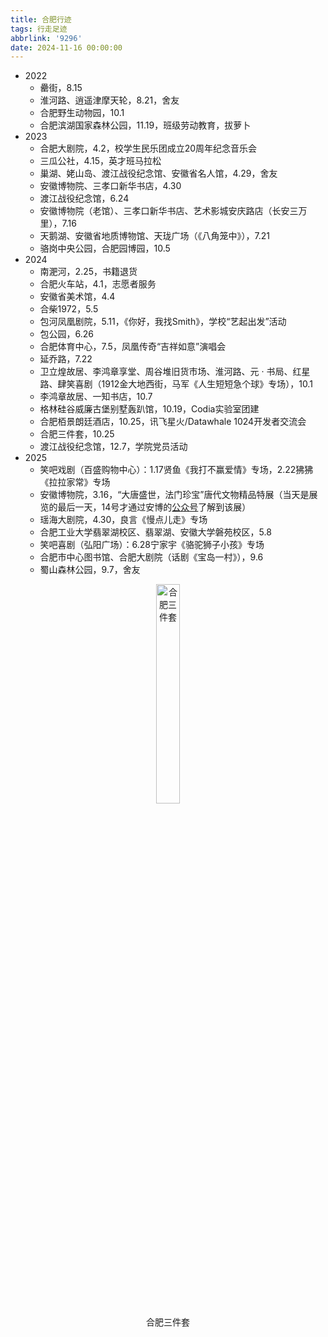 ```yaml
---
title: 合肥行迹
tags: 行走足迹
abbrlink: '9296'
date: 2024-11-16 00:00:00
---
```


- 2022
  - 罍街，8.15
  - 淮河路、逍遥津摩天轮，8.21，舍友
  - 合肥野生动物园，10.1
  - 合肥滨湖国家森林公园，11.19，班级劳动教育，拔萝卜
- 2023
  - 合肥大剧院，4.2，校学生民乐团成立20周年纪念音乐会
  - 三瓜公社，4.15，英才班马拉松
  - 巢湖、姥山岛、渡江战役纪念馆、安徽省名人馆，4.29，舍友
  - 安徽博物院、三孝口新华书店，4.30
  - 渡江战役纪念馆，6.24
  - 安徽博物院（老馆）、三孝口新华书店、艺术影城安庆路店（长安三万里），7.16
  - 天鹅湖、安徽省地质博物馆、天珑广场（《八角笼中》），7.21
  - 骆岗中央公园，合肥园博园，10.5
- 2024
  - 南淝河，2.25，书籍退货
  - 合肥火车站，4.1，志愿者服务
  - 安徽省美术馆，4.4
  - 合柴1972，5.5
  - 包河凤凰剧院，5.11，《你好，我找Smith》，学校“艺起出发”活动
  - 包公园，6.26
  - 合肥体育中心，7.5，凤凰传奇“吉祥如意”演唱会
  - 延乔路，7.22
  - 卫立煌故居、李鸿章享堂、周谷堆旧货市场、淮河路、元 · 书局、红星路、肆笑喜剧（1912金大地西街，马军《人生短短急个球》专场），10.1
  - 李鸿章故居、一知书店，10.7
  - 格林硅谷威廉古堡别墅轰趴馆，10.19，Codia实验室团建
  - 合肥栢景朗廷酒店，10.25，讯飞星火/Datawhale 1024开发者交流会
  - 合肥三件套，10.25
  - 渡江战役纪念馆，12.7，学院党员活动
- 2025
  - 笑吧戏剧（百盛购物中心）：1.17贤鱼《我打不赢爱情》专场，2.22狒狒《拉拉家常》专场
  - 安徽博物院，3.16，“大唐盛世，法门珍宝”唐代文物精品特展（当天是展览的最后一天，14号才通过安博的[公众号](https://mp.weixin.qq.com/s/zJBP_Gm-P_hI7uDi9cE-XA)了解到该展）
  - 瑶海大剧院，4.30，良言《慢点儿走》专场
  - 合肥工业大学翡翠湖校区、翡翠湖、安徽大学磐苑校区，5.8
  - 笑吧喜剧（弘阳广场）：6.28宁家宇《骆驼狮子小孩》专场
  - 合肥市中心图书馆、合肥大剧院（话剧《宝岛一村》），9.6
  - 蜀山森林公园，9.7，舍友

  
<figure style="text-align: center;">
  <img src="https://s3.bmp.ovh/imgs/2024/12/31/b633da7d85de78cc.jpg" alt="合肥三件套" style="display: block; margin-left: auto; margin-right: auto;width: 30%;">
  <figcaption>合肥三件套</figcaption>
</figure>
